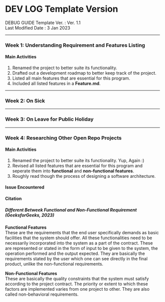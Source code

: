 # DEV LOG Template Version
DEBUG GUIDE Template Ver.   : Ver. 1.1 <br>
Last Modified Date          : 3 Jan 2023 <br>

---------------------------------------------------
### Week 1: Understanding Requirement and Features Listing
#### Main Activities
1. Renamed the project to better suite its functionality.
2. Drafted out a development roadmap to better keep track of the project.
3. Listed all main features that are essential for this program.
4. Included all listed features in a **Feature.md**.

---------------------------------------------------
### Week 2: On Sick
---------------------------------------------------
### Week 3: On Leave for Public Holiday
---------------------------------------------------
### Week 4: Researching Other Open Repo Projects
#### Main Activities
1. Renamed the project to better suite its functionality. Yup, Again :)
2. Revised all listed features that are essential for this program and seperate them into **functional** and **non-functional features**. 
3. Roughly read though the process of designing a software architecture.

#### Issue Encountered
#### Citation
##### Different Betweek Functional and Non-Functional Requirement (GeeksforGeeks, 2023)
**Functional Features** <br>
These are the requirements that the end user specifically demands as basic facilities that the system should offer. All these functionalities need to be necessarily incorporated into the system as a part of the contract. These are represented or stated in the form of input to be given to the system, the operation performed and the output expected. They are basically the requirements stated by the user which one can see directly in the final product, unlike the non-functional requirements.

**Non-Functional Features** <br>
These are basically the quality constraints that the system must satisfy according to the project contract. The priority or extent to which these factors are implemented varies from one project to other. They are also called non-behavioral requirements.
